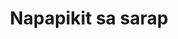 ---
layout: post
title: Napapikit sa sarap
duration: '09:10'
view: 244
rate: 2
video: 'https://flashservice.xvideos.com/embedframe/25993017'
category: 
 - pinay
tags: 
 - pinay-sex
 - nagparaos
 - nene
 - mokong
 - fucked
 - jackpot
 - threesome
 - flawless
priority: 0.9
changefreq: daily
---